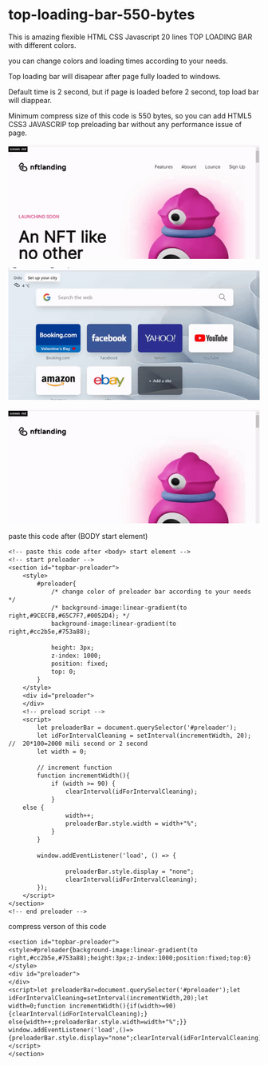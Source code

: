 # top-loading-bar-550-bytes
This is amazing flexible HTML CSS Javascript 20 lines TOP LOADING BAR with different colors. 

you can change colors and loading times according to your needs. 

Top loading bar will disapear after page fully loaded to windows.

Default time is 2 second, but if page is loaded before 2 second, top load bar will diappear.

Minimum compress size of this code is 550 bytes, so you can add HTML5 CSS3 JAVASCRIP top preloading bar without any performance issue of page.




![alt text](https://github.com/pkfan/top-loading-bar-550-bytes/blob/main/top-load-bar%20(1).gif)



![alt text](https://github.com/pkfan/top-loading-bar-550-bytes/blob/main/top-load-bar%20(2).gif)



![alt text](https://github.com/pkfan/top-loading-bar-550-bytes/blob/main/top-load-bar%20(3).gif)




paste this code after (BODY start element)
```
<!-- paste this code after <body> start element -->
<!-- start preloader -->
<section id="topbar-preloader">
    <style>
        #preloader{
            /* change color of preloader bar according to your needs */
            /* background-image:linear-gradient(to right,#9CECFB,#65C7F7,#0052D4); */
            background-image:linear-gradient(to right,#cc2b5e,#753a88);

            height: 3px;
            z-index: 1000; 
            position: fixed; 
            top: 0;        
        }
    </style>
    <div id="preloader">
    </div>
    <!-- preload script -->
    <script>
        let preloaderBar = document.querySelector('#preloader');
        let idForIntervalCleaning = setInterval(incrementWidth, 20); //  20*100=2000 mili second or 2 second
        let width = 0;

        // increment function
        function incrementWidth(){
            if (width >= 90) {
                clearInterval(idForIntervalCleaning);
            } 
    else {
                width++; 
                preloaderBar.style.width = width+"%";
            }
        }

        window.addEventListener('load', () => {
            
                preloaderBar.style.display = "none";
                clearInterval(idForIntervalCleaning);
        });
    </script>
</section>
<!-- end preloader -->
```

  
  

compress verson of this code
```
<section id="topbar-preloader">
<style>#preloader{background-image:linear-gradient(to right,#cc2b5e,#753a88);height:3px;z-index:1000;position:fixed;top:0}</style>
<div id="preloader">
</div>
<script>let preloaderBar=document.querySelector('#preloader');let idForIntervalCleaning=setInterval(incrementWidth,20);let width=0;function incrementWidth(){if(width>=90){clearInterval(idForIntervalCleaning);}
else{width++;preloaderBar.style.width=width+"%";}}
window.addEventListener('load',()=>{preloaderBar.style.display="none";clearInterval(idForIntervalCleaning);});</script>
</section>
```
